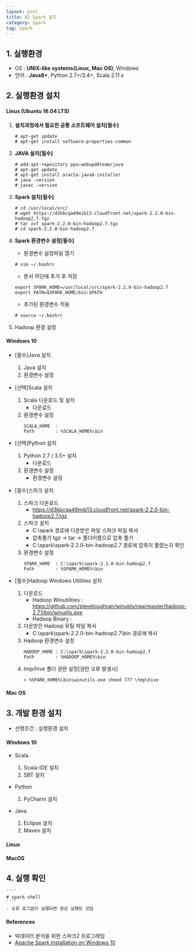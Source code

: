 ```yaml
---
layout: post
title: 02 Spark 설치
category: Spark
tag: Spark
---
```


## 1. 실행환경
- OS : **UNIX-like systems(Linux, Mac OS)**, Windows
- 언어 : **Java8+**, Python 2.7+/3.4+, Scala 2.11.x

## 2. 실행환경 설치
#### Linux (Ubuntu 16.04 LTS)
1. **설치과정에서 필요한 공통 소프트웨어 설치[필수]**
    ````
    # apt-get update
    # apt-get install software-properties-common
    ````

2. **JAVA 설치[필수]**
    ````
    # add-apt-repository ppa:webupd8team/java
    # apt-get update
    # apt-get install oracle-java8-installer
    # java -version
    # javac -version
    ````

3. **Spark 설치[필수]**
    ````
    # cd /usr/local/src/
    # wget https://d3kbcqa49mib13.cloudfront.net/spark-2.2.0-bin-hadoop2.7.tgz
    # tar xvf spark-2.2.0-bin-hadoop2.7.tgz
    # cd spark-2.2.0-bin-hadoop2.7
    ````

4. **Spark 환경변수 설정[필수]**
    - 환경변수 설정파일 열기
    ````
    # vim ~/.bashrc
    ````
    - 문서 하단에 추가 후 저장
    ````
    export SPARK_HOME=/usr/local/src/spark-2.2.0-bin-hadoop2.7
    export PATH=$SPARK_HOME/bin:$PATH
    ````
    - 추가된 환경변수 적용
    ````
    # source ~/.bashrc
    ````

5. Hadoop 환경 설정


#### Windows 10
- [필수]Java 설치
    1. Java 설치
    2. 환경변수 설정

- [선택]Scala 설치
    1. Scala 다운로드 및 설치
        - 다운로드
    2. 환경변수 설정
        ````
        SCALA_HOME  :
        Path        : %SCALA_HOME%\bin
        ````

- [선택]Python 설치
    1. Python 2.7 / 3.5+ 설치
        - 다운로드
    2. 환경변수 설정
        - 환경변수 설정

- [필수]스파크 설치
    1. 스파크 다운로드
        - https://d3kbcqa49mib13.cloudfront.net/spark-2.2.0-bin-hadoop2.7.tgz
    2. 스파크 설치
        - C:\spark 경로에 다운받은 파일 스파크 파일 복사
        - 압축풀기 tgz -> tar -> 폴더이름으로 압축 풀기
        - C:\spark\spark-2.2.0-bin-hadoop2.7 경로에 압축이 풀렸는지 확인
    3. 환경변수 설정
        ````
        SPARK_HOME  : C:\spark\spark-2.2.0-bin-hadoop2.7
        Path        : %SPARK_HOME%\bin
        ````
- [필수]Hadoop Windows Utilities 설치
    1. 다운로드
        - Hadoop Winutilities   : https://github.com/steveloughran/winutils/raw/master/hadoop-2.7.1/bin/winutils.exe
        - Hadoop Binary         :
    2. 다운받은 Hadoop 유틸 파일 복사
        - C:\spark\spark-2.2.0-bin-hadoop2.7\bin 경로에 복사
    3. Hadoop 환경변수 설정
        ````
        HADOOP_HOME : C:\spark\spark-2.2.0-bin-hadoop2.7
        Path        : %HADOOP_HOME%\bin
        ````
    4. tmp/hive 폴더 권한 설정[권한 오류 발생시]
        ````
        > %SPARK_HOME%\bin\winutils.exe chmod 777 \tmp\hive
        ````

#### Mac OS

## 3. 개발 환경 설치
- 선행조건 : 실행환경 설치

#### Windows 10
- Scala
    1. Scala-IDE 설치
    2. SBT 설치

- Python
    1. PyCharm 설치

- Java
    1. Eclipse 설치
    2. Maven 설치

#### Linux

#### MacOS

## 4. 실행 확인
    ````
    # spark-shell
    ````
    - 오류 로그없이 실행되면 정상 실행된 것임

#### References
- 빅데이터 분석을 위한 스파크2 프로그래밍
- [Apache Spark installation on Windows 10](https://hernandezpaul.wordpress.com/2016/01/24/apache-spark-installation-on-windows-10/)

